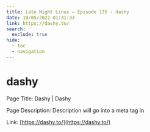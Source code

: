 ```yaml
---
title: Late Night Linux – Episode 176 - dashy
date: 10/05/2022 01:31:33
link: https://dashy.to/
search:
  exclude: true
hide:
  - toc
  - navigation
---
```


# dashy

Page Title: Dashy | Dashy

Page Description: Description will go into a meta tag in <head /> 

Link: [https://dashy.to/](https://dashy.to/)